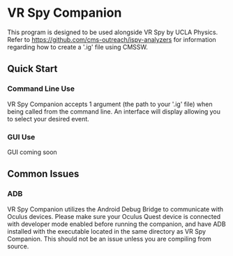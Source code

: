 # VR Spy Companion

This program is designed to be used alongside VR Spy by UCLA Physics. Refer to https://github.com/cms-outreach/ispy-analyzers for information regarding how to create a '.ig' file using CMSSW.

## Quick Start

### Command Line Use

VR Spy Companion accepts 1 argument (the path to your '.ig' file) when being called from the command line. An interface will display allowing you to select your desired event.

### GUI Use

GUI coming soon

## Common Issues

### ADB  

VR Spy Companion utilizes the Android Debug Bridge to communicate with Oculus devices. Please make sure your Oculus Quest device is connected with developer mode enabled before running the companion, and have ADB installed with the executable located in the same directory as VR Spy Companion. This should not be an issue unless you are compiling from source.
